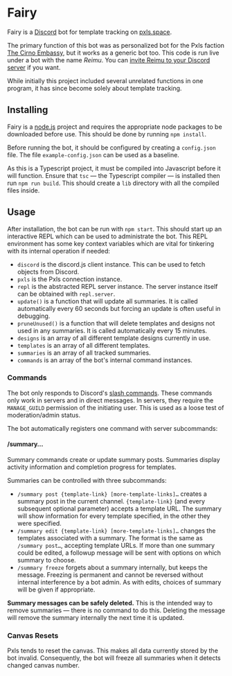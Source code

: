 Fairy
=====
Fairy is a [Discord](https://discord.com) bot for template tracking on [pxls.space](https://pxls.space).

The primary function of this bot was as personalized bot for the Pxls faction [The Cirno Embassy](https://perfectfreeze.art), but it works as a generic bot too. 
This code is run live under a bot with the name *Reimu*.
You can [invite Reimu to your Discord server](https://discord.com/api/oauth2/authorize?client_id=510854226876956723&permissions=0&scope=bot%20applications.commands) if you want.

While initially this project included several unrelated functions in one program, it has since become solely about template tracking.

Installing
----------

Fairy is a [node.js](https://nodejs.org/en/) project and requires the appropriate node packages to be downloaded before use.
This should be done by running `npm install`.

Before running the bot, it should be configured by creating a `config.json` file.
The file `example-config.json` can be used as a baseline.

As this is a Typescript project, it must be compiled into Javascript before it will function.
Ensure that `tsc` — the Typescript compiler — is installed then run `npm run build`.
This should create a `lib` directory with all the compiled files inside.

Usage
-----

After installation, the bot can be run with `npm start`.
This should start up an interactive REPL which can be used to administrate the bot.
This REPL environment has some key context variables which are vital for tinkering with its internal operation if needed:
- `discord` is the discord.js client instance. 
  This can be used to fetch objects from Discord.
- `pxls` is the Pxls connection instance.
- `repl` is the abstracted REPL server instance. 
  The server instance itself can be obtained with `repl.server`.
- `update()` is a function that will update all summaries.
  It is called automatically every 60 seconds but forcing an update is often useful in debugging.
- `pruneUnused()` is a function that will delete templates and designs not used in any summaries.
  It is called automatically every 15 minutes.
- `designs` is an array of all different template designs currently in use.
- `templates` is an array of all different templates.
- `summaries` is an array of all tracked summaries.
- `commands` is an array of the bot's internal command instances.

### Commands

The bot only responds to Discord's [slash commands](https://discord.com/developers/docs/interactions/slash-commands). 
These commands only work in servers and in direct messages.
In servers, they require the `MANAGE_GUILD` permission of the initiating user.
This is used as a loose test of moderation/admin status.

The bot automatically registers one command with server subcommands:

#### /summary…

Summary commands create or update summary posts.
Summaries display activity information and completion progress for templates.

Summaries can be controlled with three subcommands:
- `/summary post {template-link} [more-template-links]…` creates a summary post in the current channel.
  `{template-link}` (and every subsequent optional parameter) accepts a template URL.
  The summary will show information for every template specified, in the other they were specified.
- `/summary edit {template-link} [more-template-links]…` changes the templates associated with a summary.
  The format is the same as `/summary post…`, accepting template URLs.
  If more than one summary could be edited, a followup message will be sent with options on which summary to choose.
- `/summary freeze` forgets about a summary internally, but keeps the message.
  Freezing is permanent and cannot be reversed without internal interference by a bot admin.
  As with edits, choices of summary will be given if appropriate.

**Summary messages can be safely deleted.**
This is the intended way to remove summaries — there is no command to do this.
Deleting the message will remove the summary internally the next time it is updated.

### Canvas Resets
Pxls tends to reset the canvas.
This makes all data currently stored by the bot invalid.
Consequently, the bot will freeze all summaries when it detects changed canvas number.
